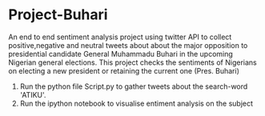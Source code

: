 # Project-Buhari
An end to end sentiment analysis project using twitter API to collect positive,negative and neutral tweets about about the major opposition to presidential candidate General Muhammadu Buhari in the upcoming Nigerian general elections.
This project checks the sentiments of Nigerians on electing a new president or retaining the current one (Pres. Buhari)

1. Run the python file Script.py to gather tweets about the search-word 'ATIKU'.
2. Run the ipython notebook to visualise entiment analysis on the subject
